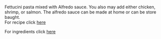 Fettucini pasta mixed with Alfredo sauce. You also may add either chicken, shrimp, or salmon. The alfredo sauce can be made at home or can be store baught.                 
For recipe click [here](recipe.md)

For ingredients click [here](ingredients.md)

